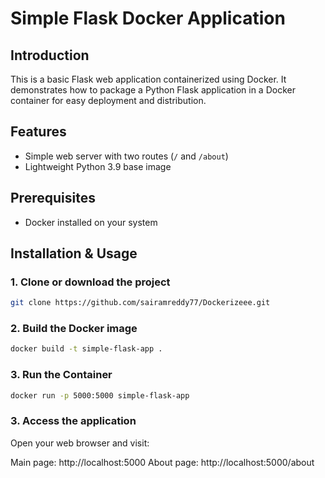 # Simple Flask Docker Application

## Introduction
This is a basic Flask web application containerized using Docker. It demonstrates how to package a Python Flask application in a Docker container for easy deployment and distribution.

## Features
- Simple web server with two routes (`/` and `/about`)
- Lightweight Python 3.9 base image

## Prerequisites
- Docker installed on your system

## Installation & Usage

### 1. Clone or download the project
```bash
git clone https://github.com/sairamreddy77/Dockerizeee.git
```

### 2. Build the Docker image
```bash
docker build -t simple-flask-app .
```

### 3. Run the Container
```bash
docker run -p 5000:5000 simple-flask-app
```

### 3. Access the application
Open your web browser and visit:

Main page: http://localhost:5000
About page: http://localhost:5000/about


